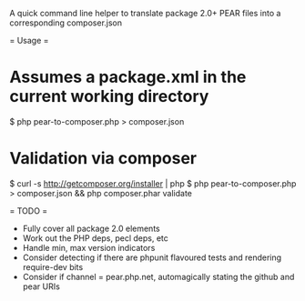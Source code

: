 A quick command line helper to translate package 2.0+ PEAR files into a corresponding composer.json

= Usage =
# Assumes a package.xml in the current working directory
$ php pear-to-composer.php > composer.json

# Validation via composer
$ curl -s http://getcomposer.org/installer | php
$ php pear-to-composer.php > composer.json && php composer.phar validate 

= TODO =
 * Fully cover all package 2.0 elements
 * Work out the PHP deps, pecl deps, etc
 * Handle min, max version indicators
 * Consider detecting if there are phpunit flavoured tests and rendering require-dev bits
 * Consider if channel = pear.php.net, automagically stating the github and pear URIs


